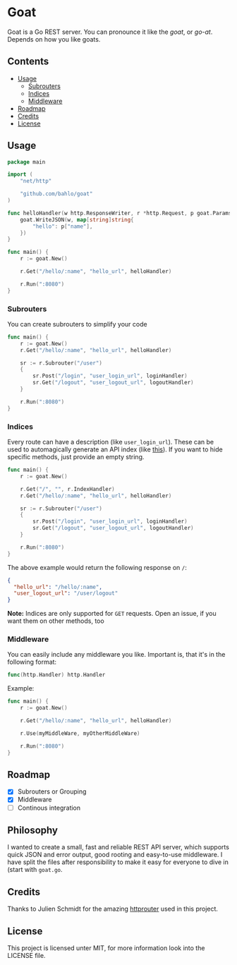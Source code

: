 # Goat

Goat is a Go REST server. You can pronounce it like the _goat_, or
_go-at_. Depends on how you like goats.

## Contents
- [Usage](#usage)
  - [Subrouters](#subrouters)
  - [Indices](#indices)
  - [Middleware](#middleware)
- [Roadmap](#roadmap)
- [Credits](#credits)
- [License](#license)

## Usage
```go
package main

import (
    "net/http"

    "github.com/bahlo/goat"
)

func helloHandler(w http.ResponseWriter, r *http.Request, p goat.Params) {
    goat.WriteJSON(w, map[string]string{
        "hello": p["name"],
    })
}

func main() {
    r := goat.New()

    r.Get("/hello/:name", "hello_url", helloHandler)

    r.Run(":8080")
}
```

### Subrouters
You can create subrouters to simplify your code
```go
func main() {
    r := goat.New()
    r.Get("/hello/:name", "hello_url", helloHandler)

    sr := r.Subrouter("/user")
    {
        sr.Post("/login", "user_login_url", loginHandler)
        sr.Get("/logout", "user_logout_url", logoutHandler)
    }

    r.Run(":8080")
}
```

### Indices
Every route can have a description (like `user_login_url`). These can be used
to automagically generate an API index (like [this](https://api.github.com)).
If you want to hide specific methods, just provide an empty string.

```go
func main() {
    r := goat.New()

    r.Get("/", "", r.IndexHandler)
    r.Get("/hello/:name", "hello_url", helloHandler)

    sr := r.Subrouter("/user")
    {
        sr.Post("/login", "user_login_url", loginHandler)
        sr.Get("/logout", "user_logout_url", logoutHandler)
    }

    r.Run(":8080")
}
```

The above example would return the following response on `/`:
```json
{
  "hello_url": "/hello/:name",
  "user_logout_url": "/user/logout"
}
```

**Note:** Indices are only supported for `GET` requests. Open an issue, if you
want them on other methods, too

### Middleware
You can easily include any middleware you like. Important is, that it's in the
following format:
```go
func(http.Handler) http.Handler
```

Example:
```go
func main() {
    r := goat.New()

    r.Get("/hello/:name", "hello_url", helloHandler)

    r.Use(myMiddleWare, myOtherMiddleWare)

    r.Run(":8080")
}
```

## Roadmap
* [x] Subrouters or Grouping
* [x] Middleware
* [ ] Continous integration

## Philosophy
I wanted to create a small, fast and reliable REST API server, which supports
quick JSON and error output, good rooting and easy-to-use middleware.
I have split the files after responsibility to make it easy for everyone to
dive in (start with `goat.go`.

## Credits
Thanks to Julien Schmidt for the amazing
[httprouter](https://github.com/julienschmidt/httprouter) used in this
project.

## License
This project is licensed unter MIT, for more information look into the LICENSE
file.
